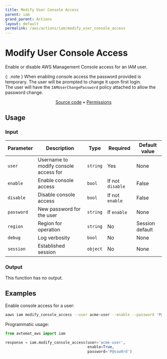 ```yaml
---
title: Modify User Console Access
parent: iam
grand_parent: Actions
layout: default
permalink: /aws/actions/iam/modify_user_console_access
---
```


# Modify User Console Access

Enable or disable AWS Management Console access for an IAM user.<br/>

{: .note }
When enabling console access the password provided is temporary. The user will be prompted to change it upon first login.<br/> 
The user will have the `IAMUserChangePassword` policy attached to allow the password change.

<p align="center">
   <a href="https://github.com/avtomat-hub/avtomat-aws/tree/main/avtomat_aws/iam/modify_user_console_access.py">Source code</a> •
   <a href="/aws/permissions/iam/modify_user_console_access">Permissions</a>
</p>

## Usage

### Input

| Parameter  | Description                           | Type     | Required         | Default value   |
|------------|---------------------------------------|----------|------------------|-----------------|
| `user`     | Username to modify console access for | `string` | Yes              | None            |
| `enable`   | Enable console access                 | `bool`   | If not `disable` | False           |
| `disable`  | Disable console access                | `bool`   | If not `enable`  | False           |
| `password` | New password for the user             | `string` | If `enable`      | None            |
| `region`   | Region for operation                  | `string` | No               | Session default |
| `debug`    | Log verbosity                         | `bool`   | No               | None            |
| `session`  | Established session                   | `object` | No               | None            |

### Output

This function has no output.

## Examples

Enable console access for a user:

```bash
aaws iam modify_console_access --user acme-user --enable --password 'P@ssw0rd'
```

Programmatic usage:

```python
from avtomat_aws import iam

response = iam.modify_console_access(user='acme-user',
                                     enable=True,
                                     password='P@ssw0rd')
```